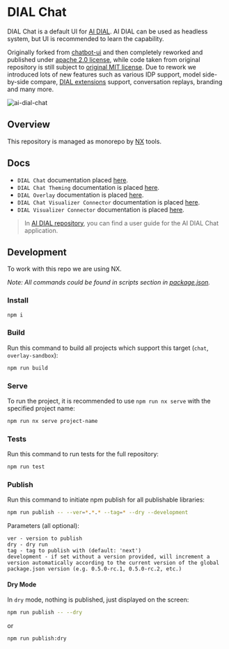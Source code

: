 # DIAL Chat

DIAL Chat is a default UI for [AI DIAL](https://epam-rail.com). AI DIAL can be used as headless system, but UI is recommended to learn the capability.

Originally forked from [chatbot-ui](https://github.com/mckaywrigley/chatbot-ui) and then completely reworked and published under [apache 2.0 license](./LICENSE), while code taken from original repository is still subject to [original MIT license](./license-original). Due to rework we introduced lots of new features such as various IDP support, model side-by-side compare, [DIAL extensions](https://epam-rail.com/extension-framework) support, conversation replays, branding and many more.

![ai-dial-chat](./docs/ai-dial-chat.png)

## Overview

This repository is managed as monorepo by [NX](https://nx.dev/) tools.

## Docs

- `DIAL Chat` documentation placed [here](./apps/chat/README.md).
- `DIAL Chat Theming` documentation is placed [here](./docs/THEME-CUSTOMIZATION.md).
- `DIAL Overlay` documentation is placed [here](./libs/overlay/README.md).
- `DIAL Chat Visualizer Connector` documentation is placed [here](./libs/chat-visualizer-connector/README.md).
- `DIAL Visualizer Connector` documentation is placed [here](./libs/visualizer-connector/README.md).

> In [AI DIAL repository](https://github.com/epam/ai-dial/blob/main/docs/user-guide.md), you can find a user guide for the AI DIAL Chat application.

## Development

To work with this repo we are using NX.

_Note: All commands could be found in scripts section in [package.json](./package.json)._

### Install

```bash
npm i
```

### Build

Run this command to build all projects which support this target (`chat`, `overlay-sandbox`):

```bash
npm run build
```

### Serve

To run the project, it is recommended to use `npm run nx serve` with the specified project name:

```bash
npm run nx serve project-name
```

### Tests

Run this command to run tests for the full repository:

```bash
npm run test
```

### Publish

Run this command to initiate npm publish for all publishable libraries:

```bash
npm run publish -- --ver=*.*.* --tag=* --dry --development
```

Parameters (all optional):

```
ver - version to publish
dry - dry run
tag - tag to publish with (default: 'next')
development - if set without a version provided, will increment a version automatically according to the current version of the global package.json version (e.g. 0.5.0-rc.1, 0.5.0-rc.2, etc.)
```

#### Dry Mode

In `dry` mode, nothing is published, just displayed on the screen:

```bash
npm run publish -- --dry
```

or

```bash
npm run publish:dry
```
